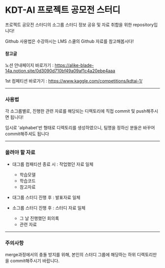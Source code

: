 # KDT-AI 프로젝트 공모전 스터디

프로젝트 공모전 스터디의 소그룹 스터디 정보 공유 및 자료 취합을 위한 repository입니다!

Github 사용법은 수강하시는 LMS 스쿨의 Github 자료를 참고해봅시다!


#### 참고글

노션 안내페이지 바로가기 : https://alike-blade-14a.notion.site/0d3090d710bf49a09af1c4a20ebe4aaa

1st 컴페티션 바로가기 : https://www.kaggle.com/competitions/kdtai-1/


---

### 사용법

각 소그룹별로, 진행한 관련 자료를 해당되는 디렉토리에 직접 commit 및 push해주시면 됩니다!

임시로 'alphabet'반 형태로 디렉토리를 생성하였으니, 팀명을 정하신 분들은 바꾸어 commit해주셔도 됩니다

---

### 올려야 할 자료

- 대그룹 컴패티션 종료 시 : 작업했던 자료 일체
  - 학습모델
  - 학습코드
  - 참고자료
  
- 대그룹 스터디 진행 후 : 발표자료 일체
- 소그룹 스터디 진행 후 : 스터디 자료 일체
  - 그 날 진행했던 회의록
  - 관련 자료

---

### 주의사항

merge과정에서의 충돌 방지를 위해, 본인의 스터디 그룹에 해당하는 하위 디렉토리만을 commit해주시기 바랍니다.


